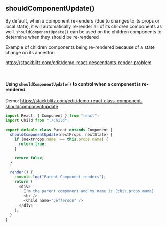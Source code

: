 ## shouldComponentUpdate()

By default, when a component re-renders (due to changes to its props or local state), it will automatically re-render all of its children components as well. `shouldComponentUpdate()` can be used on the children components to determine when they should be re-rendered

Example of children components being re-rendered because of a state change on its ancestor:

https://stackblitz.com/edit/demo-react-descendants-render-problem

<br>

#### Using `shouldComponentUpdate()` to control when a component is re-rendered

Demo: https://stackblitz.com/edit/demo-react-class-component-shouldcomponentupdate

```js
import React, { Component } from "react";
import Child from "./Child";

export default class Parent extends Component {
  shouldComponentUpdate(nextProps, nextState) {
    if (nextProps.name !== this.props.name) {
      return true;
    }

    return false;
  }

  render() {
    console.log("Parent Component renders");
    return (
      <div>
        I'm the parent component and my name is {this.props.name}
        <hr />
        <Child name="Jefferson" />
      </div>
    );
  }
}
```
